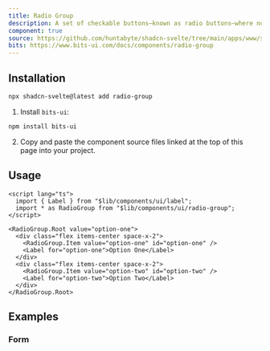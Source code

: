 ```yaml
---
title: Radio Group
description: A set of checkable buttons—known as radio buttons—where no more than one of the buttons can be checked at a time.
component: true
source: https://github.com/huntabyte/shadcn-svelte/tree/main/apps/www/src/lib/registry/default/ui/radio-group
bits: https://www.bits-ui.com/docs/components/radio-group
---
```


<script>
  import { ComponentPreview, ManualInstall } from '$lib/components/docs';
</script>

<ComponentPreview name="radio-group-demo">

<div />

</ComponentPreview>

## Installation

```bash
npx shadcn-svelte@latest add radio-group
```

<ManualInstall>

1. Install `bits-ui`:

```bash
npm install bits-ui
```

2. Copy and paste the component source files linked at the top of this page into your project.

</ManualInstall>

## Usage

```svelte
<script lang="ts">
  import { Label } from "$lib/components/ui/label";
  import * as RadioGroup from "$lib/components/ui/radio-group";
</script>

<RadioGroup.Root value="option-one">
  <div class="flex items-center space-x-2">
    <RadioGroup.Item value="option-one" id="option-one" />
    <Label for="option-one">Option One</Label>
  </div>
  <div class="flex items-center space-x-2">
    <RadioGroup.Item value="option-two" id="option-two" />
    <Label for="option-two">Option Two</Label>
  </div>
</RadioGroup.Root>
```

## Examples

### Form

<ComponentPreview name="radio-group-form">

<div />

</ComponentPreview>
